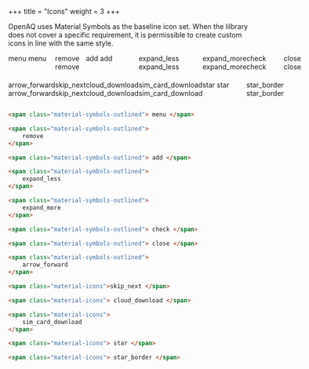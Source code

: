 +++
title = "Icons"
weight = 3
+++

OpenAQ uses Material Symbols as the baseline icon set.
When the lilbrary does not cover a specific requirement,
it is permissible to create custom icons in line with
the same style.

<div
style="
display: grid;
grid-template-columns: repeat(7, 1fr);
row-gap: 20px;
"
>
<div class="icon-block">
<span class="material-symbols-outlined"> menu </span>
<span>menu</span>
</div>
<div class="icon-block">
<span class="material-symbols-outlined">
    remove
</span>
<span>remove</span>
</div>
<div class="icon-block">
<span class="material-symbols-outlined"> add </span>
<span>add</span>
</div>
<div class="icon-block">
<span class="material-symbols-outlined">
    expand_less
</span>
<span>expand_less</span>
</div>
<div class="icon-block">
<span class="material-symbols-outlined">
    expand_more
</span>
<span>expand_more</span>
</div>
<div class="icon-block">
<span class="material-symbols-outlined"> check </span>
<span>check</span>
</div>
<div class="icon-block">
<span class="material-symbols-outlined"> close </span>
<span>close</span>
</div>
<div class="icon-block">
<span class="material-symbols-outlined">
    arrow_forward
</span>
<span>arrow_forward</span>
</div>
<div class="icon-block">
<span class="material-icons">skip_next </span>
<span>skip_next</span>
</div>
<div class="icon-block">
<span class="material-icons"> cloud_download </span>
<span>cloud_download</span>
</div>
<div class="icon-block">
<span class="material-icons">
    sim_card_download
</span>
<span>sim_card_download</span>
</div>
<div class="icon-block">
<span class="material-icons"> star </span>
<span>star</span>
</div>
<div class="icon-block">
<span class="material-icons"> star_border </span>
<span>star_border</span>
</div>
</div>

```html

<span class="material-symbols-outlined"> menu </span>

<span class="material-symbols-outlined">
    remove
</span>

<span class="material-symbols-outlined"> add </span>

<span class="material-symbols-outlined">
    expand_less
</span>

<span class="material-symbols-outlined">
    expand_more
</span>

<span class="material-symbols-outlined"> check </span>

<span class="material-symbols-outlined"> close </span>

<span class="material-symbols-outlined">
    arrow_forward
</span>

<span class="material-icons">skip_next </span>

<span class="material-icons"> cloud_download </span>

<span class="material-icons">
    sim_card_download
</span>

<span class="material-icons"> star </span>

<span class="material-icons"> star_border </span>

```
